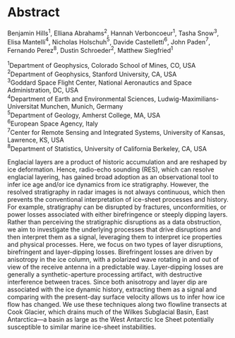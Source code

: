 # Abstract

Benjamin Hills$^1$, Elliana Abrahams$^2$, Hannah Verboncoeur$^1$, Tasha Snow$^3$, Elisa Mantelli$^4$, Nicholas Holschuh$^5$, Davide Castelletti$^6$, John Paden$^7$, Fernando Perez$^8$, Dustin Schroeder$^2$, Matthew Siegfried$^1$

$^1$Department of Geophysics, Colorado School of Mines, CO, USA
<br>
$^2$Department of Geophysics, Stanford University, CA, USA
<br>
$^3$Goddard Space Flight Center, National Aeronautics and Space Administration, DC, USA
<br>
$^4$Department of Earth and Environmental Sciences, Ludwig-Maximilians-Universitat Munchen, Munich, Germany
<br>
$^5$Department of Geology, Amherst College, MA, USA
<br>
$^6$European Space Agency, Italy
<br>
$^7$Center for Remote Sensing and Integrated Systems, University of Kansas, Lawrence, KS, USA
<br>
$^8$Department of Statistics, University of California Berkeley, CA, USA

Englacial layers are a product of historic accumulation and are reshaped by ice deformation. Hence, radio-echo sounding (RES), which can resolve englacial layering, has gained broad adoption as an observational tool to infer ice age and/or ice dynamics from ice stratigraphy. However, the resolved stratigraphy in radar images is not always continuous, which then prevents the conventional interpretation of ice-sheet processes and history. For example, stratigraphy can be disrupted by fractures, unconformities, or power losses associated with either birefringence or steeply dipping layers. Rather than perceiving the stratigraphic disruptions as a data obstruction, we aim to investigate the underlying processes that drive disruptions and then interpret them as a signal, leveraging them to interpret ice properties and physical processes. Here, we focus on two types of layer disruptions, birefringent and layer-dipping losses. Birefringent losses are driven by anisotropy in the ice column, with a polarized wave rotating in and out of view of the receive antenna in a predictable way. Layer-dipping losses are generally a synthetic-aperture processing artifact, with destructive interference between traces. Since both anisotropy and layer dip are associated with the ice dynamic history, extracting them as a signal and comparing with the present-day surface velocity allows us to infer how ice flow has changed. We use these techniques along two flowline transects at Cook Glacier, which drains much of the Wilkes Subglacial Basin, East Antarctica—a basin as large as the West Antarctic Ice Sheet potentially susceptible to similar marine ice-sheet instabilities.
